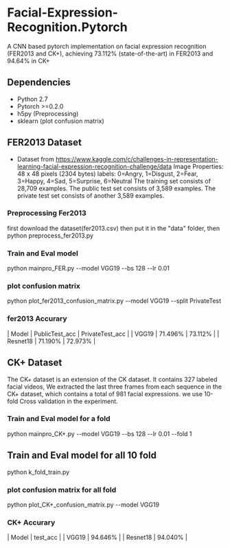 # Facial-Expression-Recognition.Pytorch
A CNN based pytorch implementation on facial expression recognition (FER2013 and CK+), achieving 73.112% (state-of-the-art) in FER2013 and 94.64% in CK+

## Dependencies ##
- Python 2.7
- Pytorch >=0.2.0
- h5py (Preprocessing)
- sklearn (plot confusion matrix)

## FER2013 Dataset ##
- Dataset from https://www.kaggle.com/c/challenges-in-representation-learning-facial-expression-recognition-challenge/data
Image Properties: 48 x 48 pixels (2304 bytes)
labels: 0=Angry, 1=Disgust, 2=Fear, 3=Happy, 4=Sad, 5=Surprise, 6=Neutral
The training set consists of 28,709 examples. The public test set consists of 3,589 examples. The private test set consists of another 3,589 examples.

### Preprocessing Fer2013 ###
first download the dataset(fer2013.csv) then put it in the "data" folder, then
python preprocess_fer2013.py

### Train and Eval model ###
python mainpro_FER.py --model VGG19 --bs 128 --lr 0.01

### plot confusion matrix ###
python plot_fer2013_confusion_matrix.py --model VGG19 --split PrivateTest

###              fer2013 Accurary             ###
|    Model    | PublicTest_acc | PrivateTest_acc |
|    VGG19    |    71.496%     |     73.112%     |
|   Resnet18  |    71.190%     |     72.973%     |

## CK+ Dataset ##
The CK+ dataset is an extension of the CK dataset. It contains 327 labeled facial videos,
We extracted the last three frames from each sequence in the CK+ dataset, which
contains a total of 981 facial expressions. we use 10-fold Cross validation in the experiment.

### Train and Eval model for a fold ###
python mainpro_CK+.py --model VGG19 --bs 128 --lr 0.01 --fold 1

## Train and Eval model for all 10 fold ###
python k_fold_train.py

### plot confusion matrix for all fold ###
python plot_CK+_confusion_matrix.py --model VGG19

###      CK+ Accurary      ###
|    Model    |   test_acc   |
|    VGG19    |    94.646%   |
|   Resnet18  |    94.040%   |

